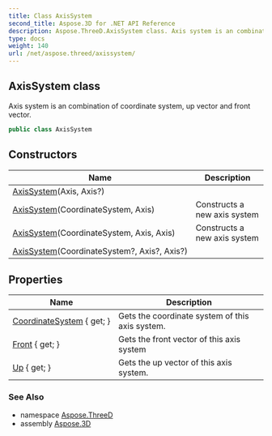 ```yaml
---
title: Class AxisSystem
second_title: Aspose.3D for .NET API Reference
description: Aspose.ThreeD.AxisSystem class. Axis system is an combination of coordinate system up vector and front vector
type: docs
weight: 140
url: /net/aspose.threed/axissystem/
---
```

## AxisSystem class

Axis system is an combination of coordinate system, up vector and front vector.

```csharp
public class AxisSystem
```

## Constructors

| Name | Description |
| --- | --- |
| [AxisSystem](axissystem/#constructor)(Axis, Axis?) |  |
| [AxisSystem](axissystem/#constructor_1)(CoordinateSystem, Axis) | Constructs a new axis system |
| [AxisSystem](axissystem/#constructor_2)(CoordinateSystem, Axis, Axis) | Constructs a new axis system |
| [AxisSystem](axissystem/#constructor_3)(CoordinateSystem?, Axis?, Axis?) |  |

## Properties

| Name | Description |
| --- | --- |
| [CoordinateSystem](../../aspose.threed/axissystem/coordinatesystem/) { get; } | Gets the coordinate system of this axis system. |
| [Front](../../aspose.threed/axissystem/front/) { get; } | Gets the front vector of this axis system |
| [Up](../../aspose.threed/axissystem/up/) { get; } | Gets the up vector of this axis system. |

### See Also

* namespace [Aspose.ThreeD](../../aspose.threed/)
* assembly [Aspose.3D](../../)


